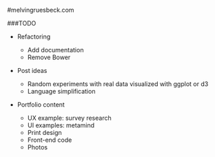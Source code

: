 #melvingruesbeck.com

###TODO

- Refactoring
  - Add documentation
  - Remove Bower

- Post ideas
  - Random experiments with real data visualized with ggplot or d3
  - Language simplification 

- Portfolio content
  - UX example: survey research
  - UI examples: metamind
  - Print design
  - Front-end code
  - Photos
